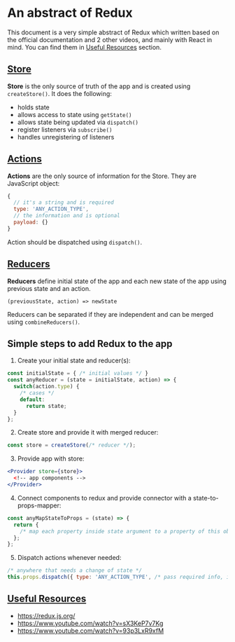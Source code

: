 # An abstract of Redux

This document is a very simple abstract of Redux which written based on the official documentation and 2 other videos, and mainly with React in mind. You can find them in [Useful Resources](#useful-resources) section.

## [Store](https://redux.js.org/basics/store)

**Store** is the only source of truth of the app and is created using `createStore()`. It does the following:
- holds state
- allows access to state using `getState()`
- allows state being updated via `dispatch()`
- register listeners via `subscribe()`
- handles unregistering of listeners

## [Actions](https://redux.js.org/basics/actions)

**Actions** are the only source of information for the Store. They are JavaScript object:
```javascript
{
  // it's a string and is required
  type: 'ANY_ACTION_TYPE',
  // the information and is optional
  payload: {}
}
```
Action should be dispatched using `dispatch()`.

## [Reducers](https://redux.js.org/basics/reducers)

**Reducers** define initial state of the app and each new state of the app using previous state and an action.

`(previousState, action) => newState`

Reducers can be separated if they are independent and can be merged using `combineReducers()`.


## Simple steps to add Redux to the app

1. Create your initial state and reducer(s):
```javascript
const initialState = { /* initial values */ }
const anyReducer = (state = initialState, action) => {
  switch(action.type) {
    /* cases */
    default:
      return state;
  }
};
```
2. Create store and provide it with merged reducer:
```javascript
const store = createStore(/* reducer */);
```
3. Provide app with store:
```jsx
<Provider store={store}>
  <!-- app components -->
</Provider>
```
4. Connect components to redux and provide connector with a state-to-props-mapper:
```javascript
const anyMapStateToProps = (state) => {
  return {
    /* map each property inside state argument to a property of this object */
  };
};
```
5. Dispatch actions whenever needed:
```javascript
/* anywhere that needs a change of state */
this.props.dispatch({ type: 'ANY_ACTION_TYPE', /* pass required info, if any */ })
```

## [Useful Resources](#useful-resources)
- https://redux.js.org/
- https://www.youtube.com/watch?v=sX3KeP7v7Kg
- https://www.youtube.com/watch?v=93p3LxR9xfM
